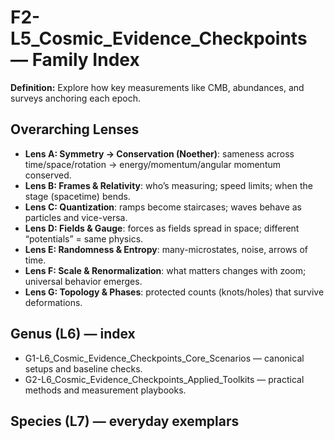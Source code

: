 # F2-L5_Cosmic_Evidence_Checkpoints — Family Index
**Definition:** Explore how key measurements like CMB, abundances, and surveys anchoring each epoch.

## Overarching Lenses

- **Lens A: Symmetry -> Conservation (Noether)**: sameness across time/space/rotation → energy/momentum/angular momentum conserved.
- **Lens B: Frames & Relativity**: who’s measuring; speed limits; when the stage (spacetime) bends.
- **Lens C: Quantization**: ramps become staircases; waves behave as particles and vice-versa.
- **Lens D: Fields & Gauge**: forces as fields spread in space; different “potentials” = same physics.
- **Lens E: Randomness & Entropy**: many-microstates, noise, arrows of time.
- **Lens F: Scale & Renormalization**: what matters changes with zoom; universal behavior emerges.
- **Lens G: Topology & Phases**: protected counts (knots/holes) that survive deformations.

## Genus (L6) — index
- G1-L6_Cosmic_Evidence_Checkpoints_Core_Scenarios — canonical setups and baseline checks.
- G2-L6_Cosmic_Evidence_Checkpoints_Applied_Toolkits — practical methods and measurement playbooks.

## Species (L7) — everyday exemplars
